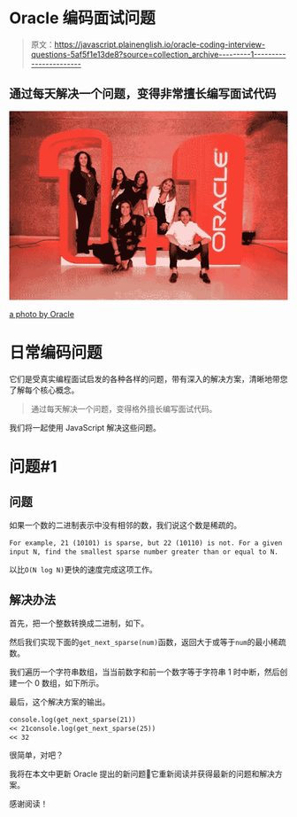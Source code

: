 # Oracle 编码面试问题

> 原文：<https://javascript.plainenglish.io/oracle-coding-interview-questions-5af5f1e13de8?source=collection_archive---------1----------------------->

## 通过每天解决一个问题，变得非常擅长编写面试代码

![](img/247d57485d4fd23c68a7ff0fb297e597.png)

[a photo by Oracle](https://www.glassdoor.com/Photos/Oracle-Office-Photos-IMG3981015.htm)

# 日常编码问题

它们是受真实编程面试启发的各种各样的问题，带有深入的解决方案，清晰地带您了解每个核心概念。

> 通过每天解决一个问题，变得格外擅长编写面试代码。

我们将一起使用 JavaScript 解决这些问题。

# 问题#1

## 问题

如果一个数的二进制表示中没有相邻的数，我们说这个数是稀疏的。

```
For example, 21 (10101) is sparse, but 22 (10110) is not. For a given input N, find the smallest sparse number greater than or equal to N.
```

以比`O(N log N)`更快的速度完成这项工作。

## 解决办法

首先，把一个整数转换成二进制，如下。

然后我们实现下面的`get_next_sparse(num)`函数，返回大于或等于`num`的最小稀疏数。

我们遍历一个字符串数组，当当前数字和前一个数字等于字符串 1 时中断，然后创建一个 0 数组，如下所示。

最后，这个解决方案的输出。

```
console.log(get_next_sparse(21))
<< 21console.log(get_next_sparse(25))
<< 32
```

很简单，对吧？

我将在本文中更新 Oracle 提出的新问题🔖它重新阅读并获得最新的问题和解决方案。

感谢阅读！